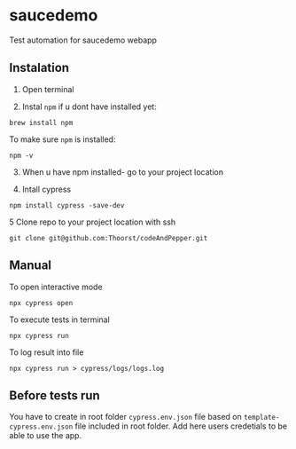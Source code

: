 # saucedemo
Test automation for saucedemo webapp

## Instalation

1. Open terminal

2. Instal `npm` if u dont have installed yet:

`brew install npm`

To make sure `npm` is installed:

`npm -v`

3. When u have npm installed- go to your project location

4. Intall cypress

`npm install cypress -save-dev`

5 Clone repo to your project location with ssh

`git clone git@github.com:Thoorst/codeAndPepper.git`

## Manual

To open interactive mode

`npx cypress open`

To execute tests in terminal

`npx cypress run`

To log result into file

`npx cypress run > cypress/logs/logs.log`

## Before tests run

You have to create in root folder `cypress.env.json` file based on `template-cypress.env.json` file included in root folder. Add here users credetials to be able to use the app.

